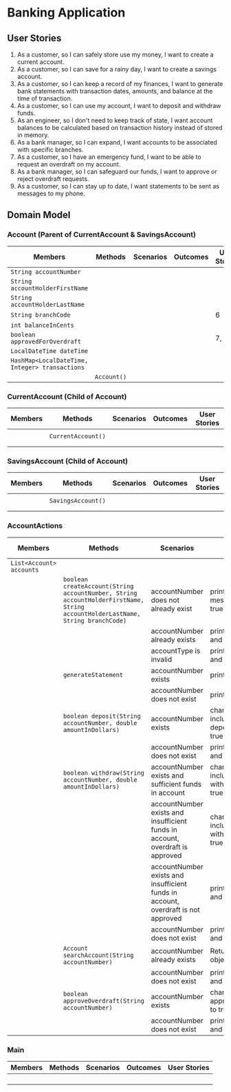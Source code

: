 # Banking Application
## User Stories
1. As a customer, so I can safely store use my money, I want to create a current account.
2. As a customer, so I can save for a rainy day, I want to create a savings account.
3. As a customer, so I can keep a record of my finances, I want to generate bank statements with transaction dates, amounts, and balance at the time of transaction.
4. As a customer, so I can use my account, I want to deposit and withdraw funds.
5. As an engineer, so I don't need to keep track of state, I want account balances to be calculated based on transaction history instead of stored in memory.
6. As a bank manager, so I can expand, I want accounts to be associated with specific branches.
7. As a customer, so I have an emergency fund, I want to be able to request an overdraft on my account.
8. As a bank manager, so I can safeguard our funds, I want to approve or reject overdraft requests.
9. As a customer, so I can stay up to date, I want statements to be sent as messages to my phone.

## Domain Model
### Account (Parent of CurrentAccount & SavingsAccount)
| Members                                        | Methods     | Scenarios | Outcomes | User Stories |
|------------------------------------------------|-------------|-----------|----------|--------------|
| `String accountNumber`                         |             |           |          |              |
| `String accountHolderFirstName`                |             |           |          |              |
| `String accountHolderLastName`                 |             |           |          |              |
| `String branchCode`                            |             |           |          | 6            |
| `int balanceInCents`                           |             |           |          |              |
| `boolean approvedForOverdraft`                 |             |           |          | 7, 8         |
| `LocalDateTime dateTime`                       |             |           |          |              |
| `HashMap<LocalDateTime, Integer> transactions` |             |           |          |              |
|                                                | `Account()` |           |          |              |


### CurrentAccount (Child of Account)
| Members | Methods            | Scenarios | Outcomes | User Stories |
|---------|--------------------|-----------|----------|--------------|
|         |                    |           |          |              |
|         | `CurrentAccount()` |           |          |              |
|         |                    |           |          |              |
|         |                    |           |          |              |

### SavingsAccount (Child of Account)
| Members | Methods            | Scenarios | Outcomes | User Stories |
|---------|--------------------|-----------|----------|--------------|
|         |                    |           |          |              |
|         | `SavingsAccount()` |           |          |              |
|         |                    |           |          |              |
|         |                    |           |          |              |

### AccountActions
| Members                      | Methods                                                                                                                       | Scenarios                                                                         | Outcomes                                                      | User Stories |
|------------------------------|-------------------------------------------------------------------------------------------------------------------------------|-----------------------------------------------------------------------------------|---------------------------------------------------------------|--------------|
| `List<Account> accounts`     |                                                                                                                               |                                                                                   |                                                               |              |
|                              | `boolean createAccount(String accountNumber, String accountHolderFirstName, String accountHolderLastName, String branchCode)` | accountNumber does not already exist                                              | print success message and return true                         | 1, 2         |
|                              |                                                                                                                               | accountNumber already exists                                                      | print failure message and return false                        | 1, 2         |
|                              |                                                                                                                               | accountType is invalid                                                            | print failure message and return false                        | 1, 2         |
|                              | `generateStatement`                                                                                                           | accountNumber exists                                                              | print statement                                               | 3            |
|                              |                                                                                                                               | accountNumber does not exist                                                      | print failure message                                         | 3            |
|                              | `boolean deposit(String accountNumber, double amountInDollars)`                                                               | accountNumber exists                                                              | change balance to include value of deposit and return true    | 4            |
|                              |                                                                                                                               | accountNumber does not exist                                                      | print failure message and return false                        | 4            |
|                              | `boolean withdraw(String accountNumber, double amountInDollars)`                                                              | accountNumber exists and sufficient funds in account                              | change balance to include value of withdrawal and return true | 4            |
|                              |                                                                                                                               | accountNumber exists and insufficient funds in account, overdraft is approved     | change balance to include value of withdrawal and return true | 4, 7, 8      |
|                              |                                                                                                                               | accountNumber exists and insufficient funds in account, overdraft is not approved | print failure message and return false                        | 4            |
|                              |                                                                                                                               | accountNumber does not exist                                                      | print failure message and return false                        | 4            |
|                              | `Account searchAccount(String accountNumber)`                                                                                 | accountNumber already exists                                                      | Return Account object                                         |              |
|                              |                                                                                                                               | accountNumber does not exist                                                      | print failure message and return null                         |              |
|                              | `boolean approveOverdraft(String accountNumber)`                                                                              | accountNumber exists                                                              | change value of approvedForOverdraft to true and return true  | 8            |
|                              |                                                                                                                               | accountNumber does not exist                                                      | print failure message and return false                        | 8            |

### Main
| Members | Methods | Scenarios | Outcomes | User Stories |
|---------|---------|-----------|----------|--------------|
|         |         |           |          |              |
|         |         |           |          |              |
|         |         |           |          |              |
|         |         |           |          |              |